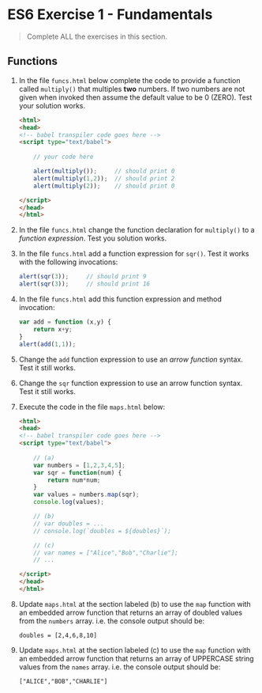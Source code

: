 # ES6 Exercise  1 - Fundamentals

> Complete ALL the exercises in this section.

## Functions

1.  In the file `funcs.html` below complete the code to provide a function called ``multiply()`` that multiples **two** numbers.
    If two numbers are not given when invoked then assume the default value to be 0 (ZERO).  Test your solution works.

    ```html
    <html>  
    <head>
    <!-- babel transpiler code goes here -->
    <script type="text/babel">   
        
        // your code here

        alert(multiply());     // should print 0
        alert(multiply(1,2));  // should print 2
        alert(multiply(2));    // should print 0
    
    </script>
    </head>
    </html>

    ```

1.  In the file `funcs.html` change the function declaration for ``multiply()`` to a *function expression*. Test you solution works.

1.  In the file `funcs.html` add a function expression for ``sqr()``.  Test it works with the following invocations:

    ```javascript
    alert(sqr(3));     // should print 9
    alert(sqr(3));     // should print 16

    ```

1.  In the file `funcs.html` add this function expression and method invocation:

    ```javascript 
    var add = function (x,y) { 
        return x+y;
    }
    alert(add(1,1));

    ```

1.  Change the ``add`` function expression to use an *arrow function* syntax.  Test it still works.

1.  Change the ``sqr`` function expression to use an arrow function syntax.  Test it still works.

1.  Execute the code in the file `maps.html` below:

    ```html
    <html>  
    <head>
    <!-- babel transpiler code goes here -->
    <script type="text/babel">   
        
        // (a)
        var numbers = [1,2,3,4,5];
        var sqr = function(num) {
            return num*num;
        }
        var values = numbers.map(sqr);
        console.log(values);

        // (b)
        // var doubles = ...
        // console.log(`doubles = ${doubles}`);

        // (c)
        // var names = ["Alice","Bob","Charlie"];
        // ...        

    </script>
    </head>
    </html>

    ```

1.  Update ``maps.html`` at the section labeled (b) to use the ``map`` function with an embedded arrow function that returns an array of doubled values 
    from the ``numbers`` array. i.e. the console output should be:
    
    ```
    doubles = [2,4,6,8,10]
    
    ```

1.  Update ``maps.html`` at the section labeled (c) to use the ``map`` function with an embedded arrow function that returns an array of UPPERCASE string values 
    from the ``names`` array.  i.e. the console output should be:

    ```
    ["ALICE","BOB","CHARLIE"]

    ```
